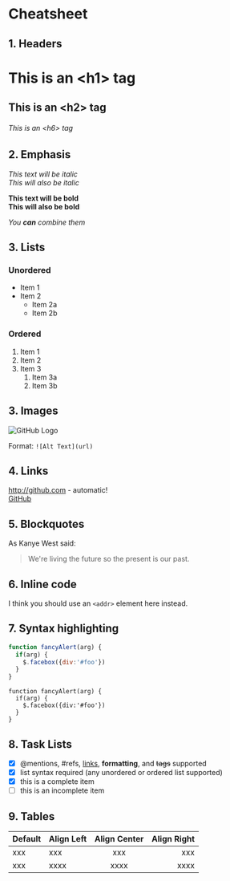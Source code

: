 # Cheatsheet

## 1. Headers

# This is an \<h1> tag
## This is an \<h2> tag
###### This is an \<h6> tag

## 2. Emphasis

*This text will be italic*<br>
_This will also be italic_

**This text will be bold**<br>
__This will also be bold__

_You **can** combine them_

## 3. Lists

### Unordered
* Item 1
* Item 2
  * Item 2a
  * Item 2b

### Ordered
1. Item 1
1. Item 2
1. Item 3
   1. Item 3a
   1. Item 3b

## 3. Images

![GitHub Logo](https://github.githubassets.com/images/modules/logos_page/Octocat.png) <br>

Format: `![Alt Text](url)`

## 4. Links

http://github.com - automatic!<br>
[GitHub](http://github.com)

## 5. Blockquotes

As Kanye West said:

> We're living the future so
> the present is our past.

## 6. Inline code

I think you should use an
`<addr>` element here instead.

## 7. Syntax highlighting

```javascript
function fancyAlert(arg) {
  if(arg) {
    $.facebox({div:'#foo'})
  }
}
```

```
function fancyAlert(arg) {
  if(arg) {
    $.facebox({div:'#foo'})
  }
}
```

## 8. Task Lists

- [x] @mentions, #refs, [links](), **formatting**, and <del>tags</del> supported
- [x] list syntax required (any unordered or ordered list supported)
- [x] this is a complete item
- [ ] this is an incomplete item

## 9. Tables

Default | Align Left | Align Center | Align Right
--------|:-----------|:------------:|------------:
xxx     |xxx         |xxx           |xxx
    xxx |       xxxx |          xxxx|         xxxx
